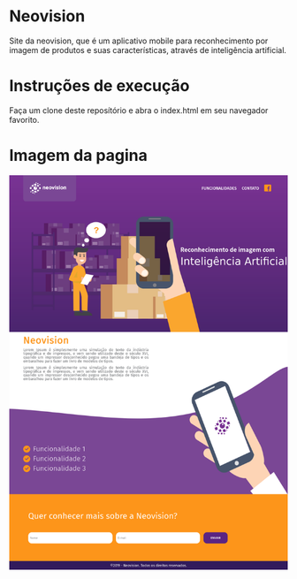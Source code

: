 # Neovision
Site da neovision, que é um aplicativo mobile para reconhecimento por imagem de produtos e suas características, através de inteligência artificial.

# Instruções de execução
Faça um clone deste reposítório e abra o index.html em seu navegador favorito.

# Imagem da pagina
![alt text](https://github.com/brenoteles/Neovision/blob/main/resultado.png?raw=true)
